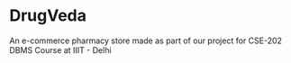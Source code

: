 # DrugVeda
An e-commerce pharmacy store made as part of our project for CSE-202 DBMS Course at IIIT - Delhi
